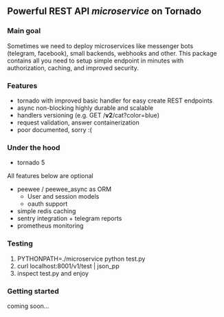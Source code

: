 ## Powerful REST API *microservice* on Tornado

### Main goal
Sometimes we need to deploy microservices like messenger bots (telegram, facebook), small backends, webhooks and other.
This package contains all you need to setup simple endpoint in minutes with authorization, caching, and improved security.

### Features
- tornado with improved basic handler for easy create REST endpoints
- async non-blocking highly durable and scalable
- handlers versioning (e.g. GET /**v2**/cat?color=blue)
- request validation, answer containerization
- poor documented, sorry :(

### Under the hood
- tornado 5

All features below are optional
- peewee / peewee_async as ORM
  - User and session models
  - oauth support
- simple redis caching
- sentry integration + telegram reports
- prometheus monitoring

### Testing
1. PYTHONPATH=./microservice python test.py
1. curl localhost:8001/v1/test | json_pp
1. inspect test.py and enjoy


### Getting started
coming soon...
